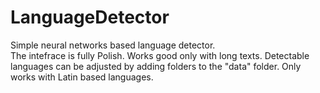 # LanguageDetector
Simple neural networks based language detector. 				
The intefrace is fully Polish.
Works good only with long texts.
Detectable languages can be adjusted by adding folders to the "data" folder.
Only works with Latin based languages.
